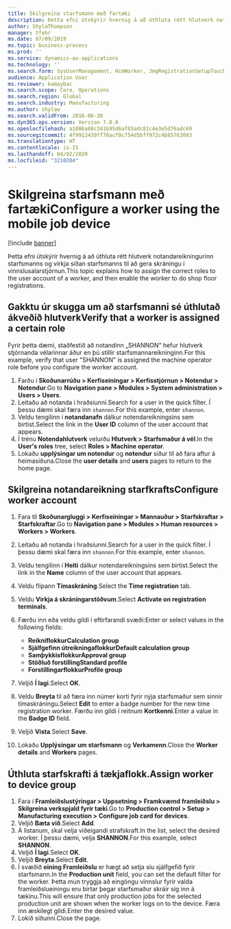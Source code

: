 ```yaml
---
title: Skilgreina starfsmann með fartæki
description: Þetta efni útskýrir hvernig á að úthluta rétt hlutverk notandareikningurinn starfsmanns og virkja síðan starfsmanns til að gera skráningu í vinnslusalarstjórnun.
author: ShylaThompson
manager: tfehr
ms.date: 07/09/2019
ms.topic: business-process
ms.prod: ''
ms.service: dynamics-ax-applications
ms.technology: ''
ms.search.form: SysUserManagement, HcmWorker, JmgRegistrationSetupTouch, JmgRegistrationSetupAssignUsers
audience: Application User
ms.reviewer: kamaybac
ms.search.scope: Core, Operations
ms.search.region: Global
ms.search.industry: Manufacturing
ms.author: shylaw
ms.search.validFrom: 2016-06-30
ms.dyn365.ops.version: Version 7.0.0
ms.openlocfilehash: a1086a88c341b95d6af03adc81c4e3e5d76adc69
ms.sourcegitcommit: 4f9912439ff78acf0c754d5bff972c4b85763093
ms.translationtype: HT
ms.contentlocale: is-IS
ms.lasthandoff: 04/02/2020
ms.locfileid: "3210204"
---
```

# <a name="configure-a-worker-using-the-mobile-job-device"></a><span data-ttu-id="e9b38-103">Skilgreina starfsmann með fartæki</span><span class="sxs-lookup"><span data-stu-id="e9b38-103">Configure a worker using the mobile job device</span></span>

[!include [banner](../../includes/banner.md)]

<span data-ttu-id="e9b38-104">Þetta efni útskýrir hvernig á að úthluta rétt hlutverk notandareikningurinn starfsmanns og virkja síðan starfsmanns til að gera skráningu í vinnslusalarstjórnun.</span><span class="sxs-lookup"><span data-stu-id="e9b38-104">This topic explains how to assign the correct roles to the user account of a worker, and then enable the worker to do shop floor registrations.</span></span>

## <a name="verify-that-a-worker-is-assigned-a-certain-role"></a><span data-ttu-id="e9b38-105">Gakktu úr skugga um að starfsmanni sé úthlutað ákveðið hlutverk</span><span class="sxs-lookup"><span data-stu-id="e9b38-105">Verify that a worker is assigned a certain role</span></span>

<span data-ttu-id="e9b38-106">Fyrir þetta dæmi, staðfestið að notandinn „SHANNON“ hefur hlutverk stjórnanda vélarinnar áður en þú stillir starfsmannareikninginn.</span><span class="sxs-lookup"><span data-stu-id="e9b38-106">For this example, verify that user "SHANNON" is assigned the machine operator role before you configure the worker account.</span></span>

1. <span data-ttu-id="e9b38-107">Farðu í **Skoðunarrúðu > Kerfiseiningar > Kerfisstjórnun > Notendur > Notendur**.</span><span class="sxs-lookup"><span data-stu-id="e9b38-107">Go to **Navigation pane > Modules > System administration > Users > Users**.</span></span>
2. <span data-ttu-id="e9b38-108">Leitaðu að notanda í hraðsíunni.</span><span class="sxs-lookup"><span data-stu-id="e9b38-108">Search for a user in the quick filter.</span></span> <span data-ttu-id="e9b38-109">Í þessu dæmi skal færa inn `shannon`.</span><span class="sxs-lookup"><span data-stu-id="e9b38-109">For this example, enter `shannon`.</span></span>
3. <span data-ttu-id="e9b38-110">Veldu tengilinn í **notandanafn** dálkur notendareikningsins sem birtist.</span><span class="sxs-lookup"><span data-stu-id="e9b38-110">Select the link in the **User ID** column of the user account that appears.</span></span>
4. <span data-ttu-id="e9b38-111">Í trénu **Notendahlutverk** velurðu **Hlutverk > Starfsmaður á vél**.</span><span class="sxs-lookup"><span data-stu-id="e9b38-111">In the **User's roles** tree, select **Roles > Machine operator**.</span></span>
5. <span data-ttu-id="e9b38-112">Lokaðu **upplýsingar um notendur** og **notendur** síður til að fara aftur á heimasíðuna.</span><span class="sxs-lookup"><span data-stu-id="e9b38-112">Close the **user details** and **users** pages to return to the home page.</span></span>

## <a name="configure-worker-account"></a><span data-ttu-id="e9b38-113">Skilgreina notandareikning starfkrafts</span><span class="sxs-lookup"><span data-stu-id="e9b38-113">Configure worker account</span></span>
1. <span data-ttu-id="e9b38-114">Fara til **Skoðunargluggi > Kerfiseiningar > Mannauður > Starfskraftar > Starfskraftar**.</span><span class="sxs-lookup"><span data-stu-id="e9b38-114">Go to **Navigation pane > Modules > Human resources > Workers > Workers**.</span></span>
2. <span data-ttu-id="e9b38-115">Leitaðu að notanda í hraðsíunni.</span><span class="sxs-lookup"><span data-stu-id="e9b38-115">Search for a user in the quick filter.</span></span> <span data-ttu-id="e9b38-116">Í þessu dæmi skal færa inn `shannon`.</span><span class="sxs-lookup"><span data-stu-id="e9b38-116">For this example, enter `shannon`.</span></span>
3. <span data-ttu-id="e9b38-117">Veldu tengilinn í **Heiti** dálkur notendareikningsins sem birtist.</span><span class="sxs-lookup"><span data-stu-id="e9b38-117">Select the link in the **Name** column of the user account that appears.</span></span>
4. <span data-ttu-id="e9b38-118">Veldu flipann **Tímaskráning**.</span><span class="sxs-lookup"><span data-stu-id="e9b38-118">Select the **Time registration** tab.</span></span>
5. <span data-ttu-id="e9b38-119">Veldu **Virkja á skráningarstöðvum**.</span><span class="sxs-lookup"><span data-stu-id="e9b38-119">Select **Activate on registration terminals**.</span></span>
6. <span data-ttu-id="e9b38-120">Færðu inn eða veldu gildi í eftirfarandi svæði:</span><span class="sxs-lookup"><span data-stu-id="e9b38-120">Enter or select values in the following fields:</span></span>  

    - <span data-ttu-id="e9b38-121">**Reikniflokkur**</span><span class="sxs-lookup"><span data-stu-id="e9b38-121">**Calculation group**</span></span>  
    - <span data-ttu-id="e9b38-122">**Sjálfgefinn útreikningaflokkur**</span><span class="sxs-lookup"><span data-stu-id="e9b38-122">**Default calculation group**</span></span>  
    - <span data-ttu-id="e9b38-123">**Samþykkisflokkur**</span><span class="sxs-lookup"><span data-stu-id="e9b38-123">**Approval group**</span></span>  
    - <span data-ttu-id="e9b38-124">**Stöðluð forstilling**</span><span class="sxs-lookup"><span data-stu-id="e9b38-124">**Standard profile**</span></span>  
    - <span data-ttu-id="e9b38-125">**Forstillingarflokkur**</span><span class="sxs-lookup"><span data-stu-id="e9b38-125">**Profile group**</span></span>  

7. <span data-ttu-id="e9b38-126">Veljið **Í lagi**.</span><span class="sxs-lookup"><span data-stu-id="e9b38-126">Select **OK**.</span></span>
8. <span data-ttu-id="e9b38-127">Veldu **Breyta** til að færa inn númer korti fyrir nýja starfsmaður sem sinnir tímaskráningu.</span><span class="sxs-lookup"><span data-stu-id="e9b38-127">Select **Edit** to enter a badge number for the new time registration worker.</span></span> <span data-ttu-id="e9b38-128">Færðu inn gildi í reitnum **Kortkenni**.</span><span class="sxs-lookup"><span data-stu-id="e9b38-128">Enter a value in the **Badge ID** field.</span></span>
9. <span data-ttu-id="e9b38-129">Veljið **Vista**.</span><span class="sxs-lookup"><span data-stu-id="e9b38-129">Select **Save**.</span></span>
10. <span data-ttu-id="e9b38-130">Lokaðu **Upplýsingar um starfsmann** og **Verkamenn**.</span><span class="sxs-lookup"><span data-stu-id="e9b38-130">Close the **Worker details** and **Workers** pages.</span></span>

## <a name="assign-worker-to-device-group"></a><span data-ttu-id="e9b38-131">Úthluta starfskrafti á tækjaflokk.</span><span class="sxs-lookup"><span data-stu-id="e9b38-131">Assign worker to device group</span></span>
1. <span data-ttu-id="e9b38-132">Fara í **Framleiðslustýringar > Uppsetning > Framkvæmd framleiðslu > Skilgreina verkspjald fyrir tæki**.</span><span class="sxs-lookup"><span data-stu-id="e9b38-132">Go to **Production control > Setup > Manufacturing execution > Configure job card for devices**.</span></span>
2. <span data-ttu-id="e9b38-133">Veljið **Bæta við**.</span><span class="sxs-lookup"><span data-stu-id="e9b38-133">Select **Add**.</span></span>
3. <span data-ttu-id="e9b38-134">Á listanum, skal velja viðeigandi strafskraft.</span><span class="sxs-lookup"><span data-stu-id="e9b38-134">In the list, select the desired worker.</span></span> <span data-ttu-id="e9b38-135">Í þessu dæmi, velja **SHANNON**.</span><span class="sxs-lookup"><span data-stu-id="e9b38-135">For this example, select **SHANNON**.</span></span>
4. <span data-ttu-id="e9b38-136">Veljið **Í lagi**.</span><span class="sxs-lookup"><span data-stu-id="e9b38-136">Select **OK**.</span></span>
5. <span data-ttu-id="e9b38-137">Veljið **Breyta**.</span><span class="sxs-lookup"><span data-stu-id="e9b38-137">Select **Edit**.</span></span>
6. <span data-ttu-id="e9b38-138">Í svæðið **eining Framleiðslu** er hægt að setja síu sjálfgefið fyrir starfsmann.</span><span class="sxs-lookup"><span data-stu-id="e9b38-138">In the **Production unit** field, you can set the default filter for the worker.</span></span> <span data-ttu-id="e9b38-139">Þetta mun tryggja að eingöngu vinnslur fyrir valda framleiðslueiningu eru birtar þegar starfsmaður skráir sig inn á tækinu.</span><span class="sxs-lookup"><span data-stu-id="e9b38-139">This will ensure that only production jobs for the selected production unit are shown when the worker logs on to the device.</span></span> <span data-ttu-id="e9b38-140">Færa inn æskilegt gildi.</span><span class="sxs-lookup"><span data-stu-id="e9b38-140">Enter the desired value.</span></span>
7. <span data-ttu-id="e9b38-141">Lokið síðunni.</span><span class="sxs-lookup"><span data-stu-id="e9b38-141">Close the page.</span></span>

